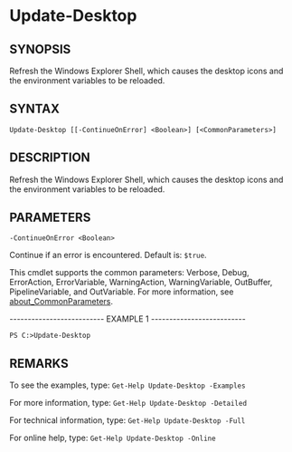 # Update-Desktop

## SYNOPSIS

Refresh the Windows Explorer Shell, which causes the desktop icons and the environment variables to be reloaded.

## SYNTAX

 `Update-Desktop [[-ContinueOnError] <Boolean>] [<CommonParameters>]`

## DESCRIPTION

Refresh the Windows Explorer Shell, which causes the desktop icons and the environment variables to be reloaded.

## PARAMETERS

`-ContinueOnError <Boolean>`

Continue if an error is encountered. Default is: `$true`.

<CommonParameters>

This cmdlet supports the common parameters: Verbose, Debug, ErrorAction, ErrorVariable, WarningAction, WarningVariable, OutBuffer, PipelineVariable, and OutVariable. For more information, see [about_CommonParameters](https:/go.microsoft.com/fwlink/?LinkID=113216).

-------------------------- EXAMPLE 1 --------------------------

`PS C:>Update-Desktop`

## REMARKS

To see the examples, type: `Get-Help Update-Desktop -Examples`

For more information, type: `Get-Help Update-Desktop -Detailed`

For technical information, type: `Get-Help Update-Desktop -Full`

For online help, type: `Get-Help Update-Desktop -Online`
